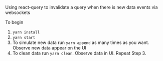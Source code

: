Using react-query to invalidate a query when there is new data events via websockets

To begin

1. `yarn install`
2. `yarn start`
3. To simulate new data run `yarn append` as many times as you want. Observe new data appear on the UI
4. To clean data run `yarn clean`. Observe data in UI. Repeat Step 3.

